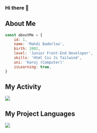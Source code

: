 ### Hi there 👋
## About Me

```javascript
const aboutMe = {
    id: 1,
    name: 'Mahdi Baderloo',
    birth: 2002,
    level: 'Junior Front-End Developer',
    skills: 'Html Css Js Tailwind',
    uni: 'Karaj (Computer)'
    isLearning: true,
}
```

## My Activity
![](https://github-readme-stats.vercel.app/api?username=mahdibaderloo&show_icons=true&theme=tokyonight)

## My Project Languages
![](https://github-readme-stats.vercel.app/api/top-langs/?username=mahdibaderloo&size_weight=0.5&count_weight=0.5)
